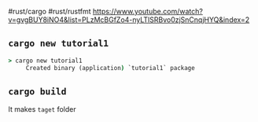 #rust/cargo #rust/rustfmt
https://www.youtube.com/watch?v=gvgBUY8iNO4&list=PLzMcBGfZo4-nyLTlSRBvo0zjSnCnqjHYQ&index=2


## `cargo new tutorial1`

```cmd
> cargo new tutorial1
     Created binary (application) `tutorial1` package
```

## `cargo build` 
It makes `taget` folder



